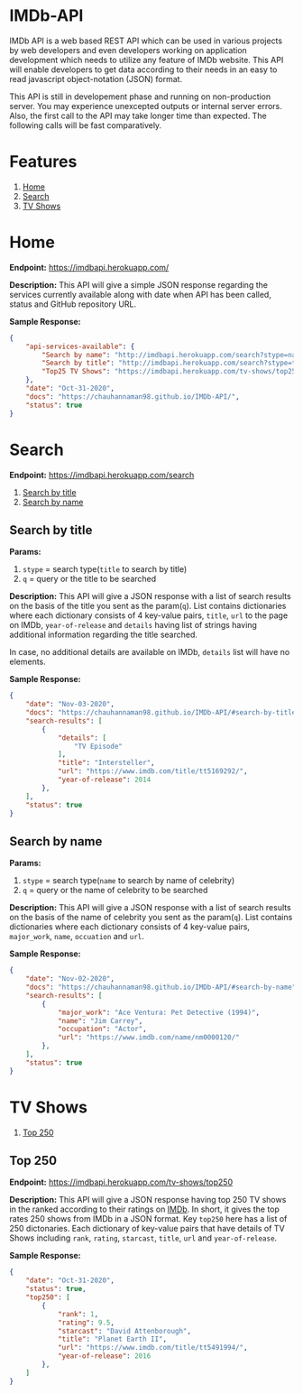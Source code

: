 # IMDb-API

   <!---
   [![View Demo](https://img.shields.io/badge/View%20Demo-brightgreen)](https://imdbapi.herokuapp.com)
   
   [![Bug Report](https://img.shields.io/badge/Bug%20Report-red)](https://github.com/chauhannaman98/IMDb-API/issues/new?assignees=&labels=&template=bug_report.md&title=)
   
   [!Request Feature](https://img.shields.io/badge/Request%20Feature-blueviolet)](https://github.com/chauhannaman98/IMDb-API/issues/new?assignees=&labels=&template=feature_request.md&title=) 
   --->
  

IMDb API is a web based REST API which can be used in various projects by web developers and even developers working on application development which needs to utilize any feature of IMDb website. This API will enable developers to get data according to their needs in an easy to read javascript object-notation (JSON) format.

This API is still in developement phase and running on non-production server. You may experience unexcepted outputs or internal server errors. Also, the first call to the API may take longer time than expected. The following calls will be fast comparatively.

# Features

1. [Home](#home)
2. [Search](#search)
3. [TV Shows](#tv-shows)

# Home

**Endpoint:** https://imdbapi.herokuapp.com/

**Description:** This API will give a simple JSON response regarding the services currently available along with
date when API has been called, status and GitHub repository URL.

**Sample Response:**

```json
{
    "api-services-available": {
        "Search by name": "http://imdbapi.herokuapp.com/search?stype=name&q=Jim",
        "Search by title": "http://imdbapi.herokuapp.com/search?stype=title&q=Titanic",
        "Top25 TV Shows": "https://imdbapi.herokuapp.com/tv-shows/top250"
    },
    "date": "Oct-31-2020",
    "docs": "https://chauhannaman98.github.io/IMDb-API/",
    "status": true
}
```

# Search

**Endpoint:** https://imdbapi.herokuapp.com/search

1. [Search by title](#search-by-title)
2. [Search by name](#search-by-name)

## Search by title

**Params:**

1. `stype` = search type(`title` to search by title)
2. `q` = query or the title to be searched

**Description:** This API will give a JSON response with a list of search results on the basis of the
title you sent as the param(`q`). List contains dictionaries where each dictionary consists of 4 
key-value pairs, `title`, `url` to the page on IMDb, `year-of-release` and `details` having list of
strings having additional information regarding the title searched.

In case, no additional details are available on IMDb, `details` list will have no elements.

**Sample Response:**

```json
{
    "date": "Nov-03-2020",
    "docs": "https://chauhannaman98.github.io/IMDb-API/#search-by-title",
    "search-results": [
        {
            "details": [
                "TV Episode"
            ],
            "title": "Intersteller",
            "url": "https://www.imdb.com/title/tt5169292/",
            "year-of-release": 2014
        },
    ],
    "status": true
}
```

## Search by name

**Params:**
1. `stype` = search type(`name` to search by name of celebrity)
2. `q` = query or the name of celebrity to be searched

**Description:** This API will give a JSON response with a list of search results on the basis of the
name of celebrity you sent as the param(`q`). List contains dictionaries where each dictionary consists of 4 
key-value pairs, `major_work`, `name`, `occuation` and `url`.

**Sample Response:**

```json
{
    "date": "Nov-02-2020",
    "docs": "https://chauhannaman98.github.io/IMDb-API/#search-by-name",
    "search-results": [
        {
            "major_work": "Ace Ventura: Pet Detective (1994)",
            "name": "Jim Carrey",
            "occupation": "Actor",
            "url": "https://www.imdb.com/name/nm0000120/"
        },
    ],
    "status": true
}
```


# TV Shows

1. [Top 250](#top-250)

## Top 250

**Endpoint:** https://imdbapi.herokuapp.com/tv-shows/top250

**Description:** This API will give a JSON response having top 250 TV shows in the ranked according to 
their ratings on [IMDb](https://www.imdb.com/chart/toptv/?ref_=nv_tvv_250). In short, it gives the
top rates 250 shows from IMDb in a JSON format. Key `top250` here has a list of 250 dictonaries. Each
dictionary of key-value pairs that have details of TV Shows including `rank`, `rating`, `starcast`, `title`,
`url` and `year-of-release`.

**Sample Response:**

```json
{
    "date": "Oct-31-2020",
    "status": true,
    "top250": [
        {
            "rank": 1,
            "rating": 9.5,
            "starcast": "David Attenborough",
            "title": "Planet Earth II",
            "url": "https://www.imdb.com/title/tt5491994/",
            "year-of-release": 2016
        },
    ]
}
```
